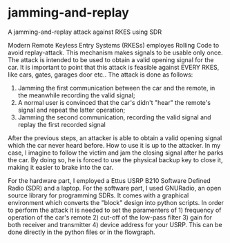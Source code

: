 # jamming-and-replay
A jamming-and-replay attack against RKES using SDR

Modern Remote Keyless Entry Systems (RKESs) employes Rolling Code to avoid replay-attack. This mechanism makes signals to be usable only once. The attack is intended to be used to obtain a valid opening signal for the car. It is important to point that this attack is feasible against EVERY RKES, like cars, gates, garages door etc.. The attack is done as follows:

1. Jamming the first communication between the car and the remote, in the meanwhile recording the valid signal;
2. A normal user is convinced that the car's didn't "hear" the remote's signal and repeat the latter operation;
3. Jamming the second communication, recording the valid signal and replay the first recorded signal

After the previous steps, an attacker is able to obtain a valid opening signal which the car never heard before. How to use it is up to the attacker. In my case, I imagine to follow the victim and jam the closing signal after he parks the car. By doing so, he is forced to use the physical backup key to close it, making it easier to brake into the car. 

For the hardware part, I employed a Ettus USRP B210 Software Defined Radio (SDR) and a laptop. For the software part, I used GNURadio, an open source library for programming SDRs. It comes with a graphical environment which converts the "block" design into python scripts. In order to perform the attack it is needed to set the paramenters of 1) frequency of operation of the car's remote 2) cut-off of the low-pass filter 3) gain for both receiver and transmitter 4) device address for your USRP. This can be done directly in the python files or in the flowgraph.
